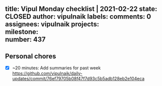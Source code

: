 title:	Vipul Monday checklist | 2021-02-22
state:	CLOSED
author:	vipulnaik
labels:	
comments:	0
assignees:	vipulnaik
projects:	
milestone:	
number:	437
--
## Personal chores

- [x] ~20 minutes: Add summaries for past week https://github.com/vipulnaik/daily-updates/commit/76ef79705b08f47f7d93c5b5adb128eb2e104eca
